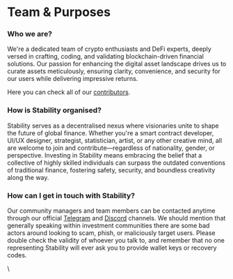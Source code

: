 # Team & Purposes

### Who we are? <a href="#how-is-beefy-organized" id="how-is-beefy-organized"></a>

We're a dedicated team of crypto enthusiasts and DeFi experts, deeply versed in crafting, coding, and validating blockchain-driven financial solutions. Our passion for enhancing the digital asset landscape drives us to curate assets meticulously, ensuring clarity, convenience, and security for our users while delivering impressive returns.

Here you can check all of our [contributors](https://github.com/orgs/stabilitydao/people).

### How is Stability organised? <a href="#how-is-beefy-organized" id="how-is-beefy-organized"></a>

Stability serves as a decentralised nexus where visionaries unite to shape the future of global finance. Whether you're a smart contract developer, UI/UX designer, strategist, statistician, artist, or any other creative mind, all are welcome to join and contribute—regardless of nationality, gender, or perspective. Investing in Stability means embracing the belief that a collective of highly skilled individuals can  surpass the outdated conventions of traditional finance, fostering safety, security, and boundless creativity along the way.

### How can I get in touch with Stability? <a href="#how-can-i-get-in-touch-with-beefy" id="how-can-i-get-in-touch-with-beefy"></a>

Our community managers and team members can be contacted anytime through our official [Telegram](https://t.me/stabilitydao) and [Discord](https://discord.gg/2G3qhCPzP8) channels. We should mention that generally speaking within investment communities there are some bad actors around looking to scam, phish, or maliciously target users. Please double check the validity of whoever you talk to, and remember that no one representing Stability will ever ask you to provide wallet keys or recovery codes.

\
